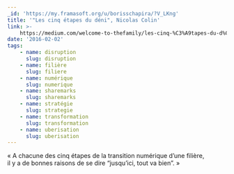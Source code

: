 ```yaml
---
_id: 'https://my.framasoft.org/u/borisschapira/?V_LKng'
title: '"Les cinq étapes du déni", Nicolas Colin'
link: >-
    https://medium.com/welcome-to-thefamily/les-cinq-%C3%A9tapes-du-d%C3%A9ni-a7a06072c9fc
date: '2016-02-02'
tags:
    - name: disruption
      slug: disruption
    - name: filière
      slug: filiere
    - name: numérique
      slug: numerique
    - name: sharemarks
      slug: sharemarks
    - name: stratégie
      slug: strategie
    - name: transformation
      slug: transformation
    - name: uberisation
      slug: uberisation
---
```


<div class="markdown"><p>« A chacune des cinq étapes de la transition numérique d’une filière,<br />
il y a de bonnes raisons de se dire “jusqu’ici, tout va bien”. »
</p></div>
